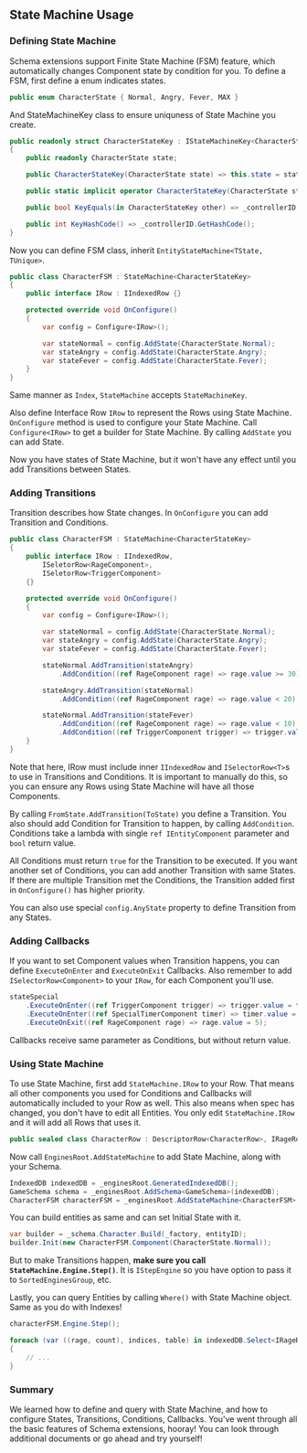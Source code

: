 ## State Machine Usage
### Defining State Machine
Schema extensions support Finite State Machine (FSM) feature, which automatically changes Component state by condition for you. To define a FSM, first define a enum indicates states.
```csharp
public enum CharacterState { Normal, Angry, Fever, MAX }
```
And StateMachineKey class to ensure uniquness of State Machine you create.
```csharp
public readonly struct CharacterStateKey : IStateMachineKey<CharacterStateKey>
{
    public readonly CharacterState state;

    public CharacterStateKey(CharacterState state) => this.state = state;

    public static implicit operator CharacterStateKey(CharacterState state) => new CharacterStateKey(state);

    public bool KeyEquals(in CharacterStateKey other) => _controllerID == other._controllerID;

    public int KeyHashCode() => _controllerID.GetHashCode();
}
```

Now you can define FSM class, inherit `EntityStateMachine<TState, TUnique>`.
```csharp
public class CharacterFSM : StateMachine<CharacterStateKey>
{
    public interface IRow : IIndexedRow {}

    protected override void OnConfigure()
    {
        var config = Configure<IRow>();

        var stateNormal = config.AddState(CharacterState.Normal);
        var stateAngry = config.AddState(CharacterState.Angry);
        var stateFever = config.AddState(CharacterState.Fever);
    }
}
```
Same manner as `Index`, `StateMachine` accepts `StateMachineKey`.

Also define Interface Row `IRow` to represent the Rows using State Machine. `OnConfigure` method is used to configure your State Machine. Call `Configure<IRow>` to get a builder for State Machine. By calling `AddState` you can add State.

Now you have states of State Machine, but it won't have any effect until you add Transitions between States.

### Adding Transitions
Transition describes how State changes. In `OnConfigure` you can add Transition and Conditions.
```csharp
public class CharacterFSM : StateMachine<CharacterStateKey>
{
    public interface IRow : IIndexedRow,
        ISeletorRow<RageComponent>,
        ISeletorRow<TriggerComponent>
    {}

    protected override void OnConfigure()
    {
        var config = Configure<IRow>();

        var stateNormal = config.AddState(CharacterState.Normal);
        var stateAngry = config.AddState(CharacterState.Angry);
        var stateFever = config.AddState(CharacterState.Fever);

        stateNormal.AddTransition(stateAngry)
            .AddCondition((ref RageComponent rage) => rage.value >= 30);

        stateAngry.AddTransition(stateNormal)
            .AddCondition((ref RageComponent rage) => rage.value < 20);

        stateNormal.AddTransition(stateFever)
            .AddCondition((ref RageComponent rage) => rage.value < 10)
            .AddCondition((ref TriggerComponent trigger) => trigger.value);
    }
}
```
Note that here, IRow must include inner `IIndexedRow` and `ISelectorRow<T>`s to use in Transitions and Conditions. It is important to manually do this, so you can ensure any Rows using State Machine will have all those Components.

By calling `FromState.AddTransition(ToState)` you define a Transition. You also should add Condition for Transition to happen, by calling `AddCondition`. Conditions take a lambda with single `ref IEntityComponent` parameter and `bool` return value.

All Conditions must return `true` for the Transition to be executed. If you want another set of Conditions, you can add another Transition with same States. If there are multiple Transition met the Conditions, the Transition added first in `OnConfigure()` has higher priority. 

You can also use special `config.AnyState` property to define Transition from any States.

### Adding Callbacks
If you want to set Component values when Transition happens, you can define `ExecuteOnEnter` and `ExecuteOnExit` Callbacks. Also remember to add `ISelectorRow<Component>` to your `IRow`, for each Component you'll use.
```csharp
stateSpecial
    .ExecuteOnEnter((ref TriggerComponent trigger) => trigger.value = false)
    .ExecuteOnEnter((ref SpecialTimerComponent timer) => timer.value = 1)
    .ExecuteOnExit((ref RageComponent rage) => rage.value = 5);
```
Callbacks receive same parameter as Conditions, but without return value.

### Using State Machine
To use State Machine, first add `StateMachine.IRow` to your Row. That means all other components you used for Conditions and Callbacks will automatically included to your Row as well. This also means when spec has changed, you don't have to edit all Entities. You only edit `StateMachine.IRow` and it will add all Rows that uses it.
```csharp
public sealed class CharacterRow : DescriptorRow<CharacterRow>, IRageRow, CharacterFSM.IRow { }
```

Now call `EnginesRoot.AddStateMachine` to add State Machine, along with your Schema.
```csharp
IndexedDB indexedDB = _enginesRoot.GeneratedIndexedDB();
GameSchema schema = _enginesRoot.AddSchema<GameSchema>(indexedDB);
CharacterFSM characterFSM = _enginesRoot.AddStateMachine<CharacterFSM>(indexedDB);
```

You can build entities as same and can set Initial State with it.
```csharp
var builder = _schema.Character.Build(_factory, entityID);
builder.Init(new CharacterFSM.Component(CharacterState.Normal));
```
But to make Transitions happen, **make sure you call `StateMachine.Engine.Step()`**. It is `IStepEngine` so you have option to pass it to `SortedEnginesGroup`, etc.

Lastly, you can query Entities by calling `Where()` with State Machine object. Same as you do with Indexes!
```csharp
characterFSM.Engine.Step();

foreach (var ((rage, count), indices, table) in indexedDB.Select<IRageRow>().From(schema.Character).Where(characterFSM, CharacterState.Angry).Entities())
{
    // ...
}
```

### Summary
We learned how to define and query with State Machine, and how to configure States, Transitions, Conditions, Callbacks. You've went through all the basic features of Schema extensions, hooray! You can look through additional documents or go ahead and try yourself!
